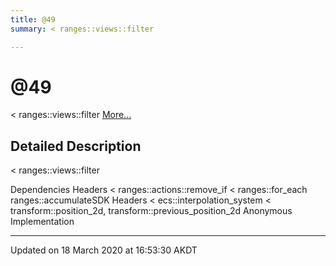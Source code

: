 ```yaml
---
title: @49
summary: < ranges::views::filter  

---
```


# @49




< ranges::views::filter  [More...](#detailed-description)












## Detailed Description

< ranges::views::filter 

























Dependencies Headers < ranges::actions::remove_if < ranges::for_each ranges::accumulateSDK Headers < ecs::interpolation_system < transform::position_2d, transform::previous_position_2d Anonymous Implementation 








-------------------------------

Updated on 18 March 2020 at 16:53:30 AKDT